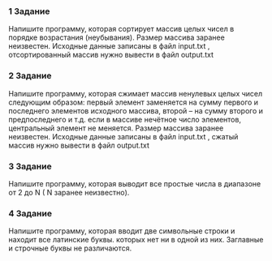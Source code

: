 
### 1 Задание
Напишите программу, которая сортирует массив целых чисел в порядке возрастания (неубывания). Размер массива заранее неизвестен. Исходные данные записаны в файл input.txt , отсортированный массив нужно вывести в файл output.txt

### 2 Задание
Напишите программу, которая сжимает массив ненулевых целых чисел следующим образом: первый элемент заменяется на сумму первого и последнего элементов исходного массива, второй – на сумму второго и предпоследнего и т.д. если в массиве нечётное число элементов, центральный элемент не меняется. Размер массива заранее неизвестен. Исходные данные записаны в файл input.txt , сжатый массив нужно вывести в файл output.txt 

### 3 Задание
Напишите программу, которая выводит все простые числа в диапазоне от 2 до N ( N заранее неизвестно).

### 4 Задание
Напишите программу, которая вводит две символьные строки и находит все латинские буквы. которых нет ни в одной из них. Заглавные и строчные буквы не различаются.